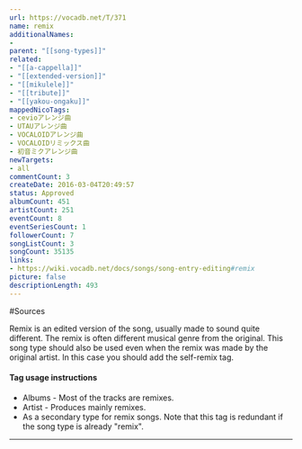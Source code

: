 ```yaml
---
url: https://vocadb.net/T/371
name: remix
additionalNames: 
- 
parent: "[[song-types]]"
related:
- "[[a-cappella]]"
- "[[extended-version]]"
- "[[mikulele]]"
- "[[tribute]]"
- "[[yakou-ongaku]]"
mappedNicoTags:
- cevioアレンジ曲
- UTAUアレンジ曲
- VOCALOIDアレンジ曲
- VOCALOIDリミックス曲
- 初音ミクアレンジ曲
newTargets:
- all
commentCount: 3
createDate: 2016-03-04T20:49:57
status: Approved
albumCount: 451
artistCount: 251
eventCount: 8
eventSeriesCount: 1
followerCount: 7
songListCount: 3
songCount: 35135
links: 
- https://wiki.vocadb.net/docs/songs/song-entry-editing#remix
picture: false
descriptionLength: 493
---
```


#Sources

Remix is an edited version of the song, usually made to sound quite different. The remix is often different musical genre from the original. This song type should also be used even when the remix was made by the original artist. In this case you should add the self-remix tag.

#### Tag usage instructions

* Albums - Most of the tracks are remixes.
* Artist - Produces mainly remixes.
* As a secondary type for remix songs. Note that this tag is redundant if the song type is already "remix".

---

